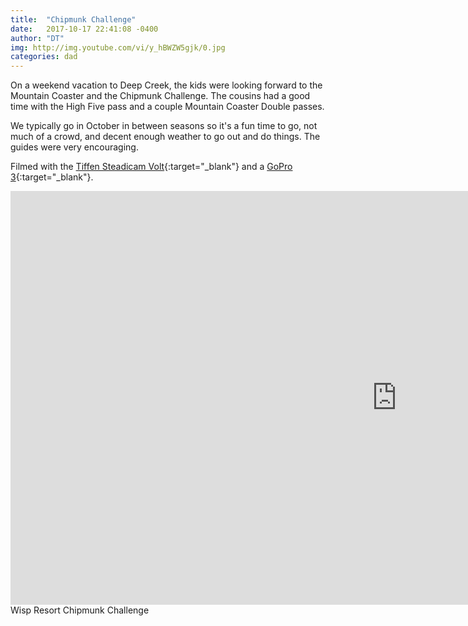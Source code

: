 ```yaml
---
title:  "Chipmunk Challenge"
date:   2017-10-17 22:41:08 -0400
author: "DT"
img: http://img.youtube.com/vi/y_hBWZW5gjk/0.jpg
categories: dad
---
```


On a weekend vacation to Deep Creek, the kids were looking forward
to the Mountain Coaster and the Chipmunk Challenge.  The cousins had a
good time with the High Five pass and a couple Mountain Coaster Double passes.

We typically go in October in between seasons so it's a fun time to go,
not much of a crowd, and decent enough weather to go out and do things.
The guides were very encouraging.

Filmed with the [Tiffen Steadicam Volt](https://amzn.to/2G3Nm0V){:target="_blank"}
and a [GoPro 3](https://amzn.to/2DU3pbA){:target="_blank"}.

<iframe width="1236" height="662" src="https://www.youtube.com/embed/y_hBWZW5gjk"
 frameborder="0" allow="autoplay; encrypted-media" allowfullscreen></iframe>
Wisp Resort Chipmunk Challenge